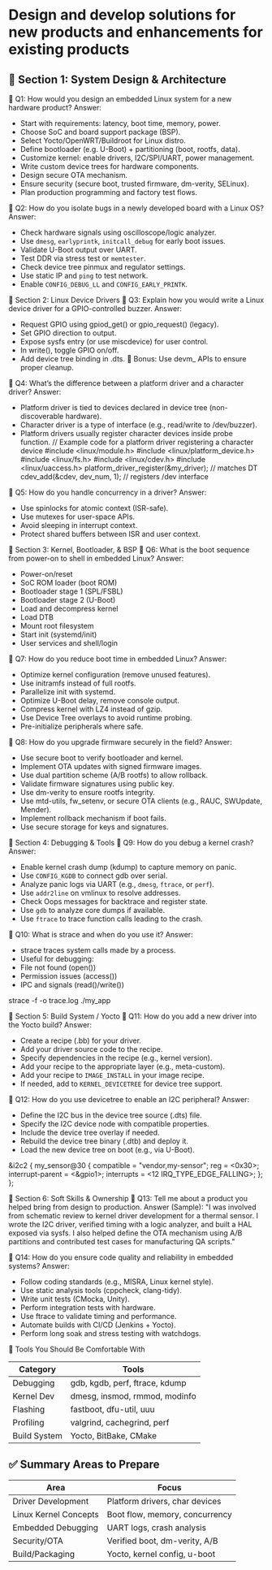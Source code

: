 Design and develop solutions for new products and enhancements for existing
products
==================================================================================

🧠 Section 1: System Design & Architecture
-----------------------------------------------------------------------------------
🔸 Q1: How would you design an embedded Linux system for a new hardware product?
Answer:

+ Start with requirements: latency, boot time, memory, power.
+ Choose SoC and board support package (BSP).
+ Select Yocto/OpenWRT/Buildroot for Linux distro.
+ Define bootloader (e.g. U-Boot) + partitioning (boot, rootfs, data).
+ Customize kernel: enable drivers, I2C/SPI/UART, power management.
+ Write custom device trees for hardware components.
+ Design secure OTA mechanism.
+ Ensure security (secure boot, trusted firmware, dm-verity, SELinux).
+ Plan production programming and factory test flows.

🔸 Q2: How do you isolate bugs in a newly developed board with a Linux OS?
Answer:

- Check hardware signals using oscilloscope/logic analyzer.
- Use `dmesg`, `earlyprintk`, `initcall_debug` for early boot issues.
- Validate U-Boot output over UART.
- Test DDR via stress test or `memtester`.
- Check device tree pinmux and regulator settings.
- Use static IP and `ping` to test network.
- Enable `CONFIG_DEBUG_LL` and `CONFIG_EARLY_PRINTK`.

🧠 Section 2: Linux Device Drivers
🔸 Q3: Explain how you would write a Linux device driver for a GPIO-controlled buzzer.
Answer:

-  Request GPIO using gpiod_get() or gpio_request() (legacy).
-  Set GPIO direction to output.
-  Expose sysfs entry (or use miscdevice) for user control.
-  In write(), toggle GPIO on/off.
-  Add device tree binding in .dts.
🔧 Bonus: Use devm_ APIs to ensure proper cleanup.

🔸 Q4: What’s the difference between a platform driver and a character driver?
Answer:

-  Platform driver is tied to devices declared in device tree (non-discoverable hardware).
-  Character driver is a type of interface (e.g., read/write to /dev/buzzer).
-  Platform drivers usually register character devices inside probe function.
// Example code for a platform driver registering a character device
#include <linux/module.h>
#include <linux/platform_device.h>
#include <linux/fs.h>
#include <linux/cdev.h>
#include <linux/uaccess.h>
platform_driver_register(&my_driver); // matches DT
cdev_add(&cdev, dev_num, 1);          // registers /dev interface

🔸 Q5: How do you handle concurrency in a driver?
Answer:

- Use spinlocks for atomic context (ISR-safe).
- Use mutexes for user-space APIs.
- Avoid sleeping in interrupt context.
- Protect shared buffers between ISR and user context.

🧠 Section 3: Kernel, Bootloader, & BSP
🔸 Q6: What is the boot sequence from power-on to shell in embedded Linux?
Answer:

- Power-on/reset
- SoC ROM loader (boot ROM)
- Bootloader stage 1 (SPL/FSBL)
- Bootloader stage 2 (U-Boot)
- Load and decompress kernel
- Load DTB
- Mount root filesystem
- Start init (systemd/init)
- User services and shell/login

🔸 Q7: How do you reduce boot time in embedded Linux?
Answer:

- Optimize kernel configuration (remove unused features).
- Use initramfs instead of full rootfs.
- Parallelize init with systemd.
- Optimize U-Boot delay, remove console output.
- Compress kernel with LZ4 instead of gzip.
- Use Device Tree overlays to avoid runtime probing.
- Pre-initialize peripherals where safe.

🔸 Q8: How do you upgrade firmware securely in the field?
Answer:

- Use secure boot to verify bootloader and kernel.
- Implement OTA updates with signed firmware images.
- Use dual partition scheme (A/B rootfs) to allow rollback.
- Validate firmware signatures using public key.
- Use dm-verity to ensure rootfs integrity.
- Use mtd-utils, fw_setenv, or secure OTA clients (e.g., RAUC, SWUpdate, Mender).
- Implement rollback mechanism if boot fails.   
- Use secure storage for keys and signatures.

🧠 Section 4: Debugging & Tools
🔸 Q9: How do you debug a kernel crash?
Answer:
- Enable kernel crash dump (kdump) to capture memory on panic.
- Use `CONFIG_KGDB` to connect gdb over serial.
- Analyze panic logs via UART (e.g., `dmesg`, `ftrace`, or `perf`).
- Use `addr2line` on vmlinux to resolve addresses.
- Check Oops messages for backtrace and register state.
- Use `gdb` to analyze core dumps if available.
- Use `ftrace` to trace function calls leading to the crash.

🔸 Q10: What is strace and when do you use it?
Answer:

- strace traces system calls made by a process.
- Useful for debugging:
- File not found (open())
- Permission issues (access())
- IPC and signals (read()/write())

strace -f -o trace.log ./my_app

🧠 Section 5: Build System / Yocto
🔸 Q11: How do you add a new driver into the Yocto build?
Answer:
- Create a recipe (.bb) for your driver.
- Add your driver source code to the recipe.
- Specify dependencies in the recipe (e.g., kernel version).
- Add your recipe to the appropriate layer (e.g., meta-custom).
- Add your recipe to `IMAGE_INSTALL` in your image recipe.
- If needed, add to `KERNEL_DEVICETREE` for device tree support.

🔸 Q12: How do you use devicetree to enable an I2C peripheral?
Answer:
- Define the I2C bus in the device tree source (.dts) file.
- Specify the I2C device node with compatible properties.
- Include the device tree overlay if needed.
- Rebuild the device tree binary (.dtb) and deploy it.
- Load the new device tree on boot (e.g., via U-Boot).

&i2c2 {
    my_sensor@30 {
        compatible = "vendor,my-sensor";
        reg = <0x30>;
        interrupt-parent = <&gpio1>;
        interrupts = <12 IRQ_TYPE_EDGE_FALLING>;
    };
};


🧠 Section 6: Soft Skills & Ownership
🔸 Q13: Tell me about a product you helped bring from design to production.
Answer (Sample):
"I was involved from schematic review to kernel driver development for a thermal sensor. 
I wrote the I2C driver, verified timing with a logic analyzer, and built a HAL exposed via sysfs.
I also helped define the OTA mechanism using A/B partitions and contributed test cases for 
manufacturing QA scripts."

🔸 Q14: How do you ensure code quality and reliability in embedded systems?
Answer:
- Follow coding standards (e.g., MISRA, Linux kernel style).
- Use static analysis tools (cppcheck, clang-tidy).
- Write unit tests (CMocka, Unity).
- Perform integration tests with hardware.
- Use ftrace to validate timing and performance.
- Automate builds with CI/CD (Jenkins + Yocto).
- Perform long soak and stress testing with watchdogs.

🧰 Tools You Should Be Comfortable With

| Category     | Tools                          |
| ------------ | ------------------------------ |
| Debugging    | gdb, kgdb, perf, ftrace, kdump |
| Kernel Dev   | dmesg, insmod, rmmod, modinfo  |
| Flashing     | fastboot, dfu-util, uuu        |
| Profiling    | valgrind, cachegrind, perf     |
| Build System | Yocto, BitBake, CMake          |

✅ Summary Areas to Prepare
--------------------------------
| Area                  | Focus                          |
| --------------------- | ------------------------------ |
| Driver Development    | Platform drivers, char devices |
| Linux Kernel Concepts | Boot flow, memory, concurrency |
| Embedded Debugging    | UART logs, crash analysis      |
| Security/OTA          | Verified boot, dm-verity, A/B  |
| Build/Packaging       | Yocto, kernel config, u-boot   |

